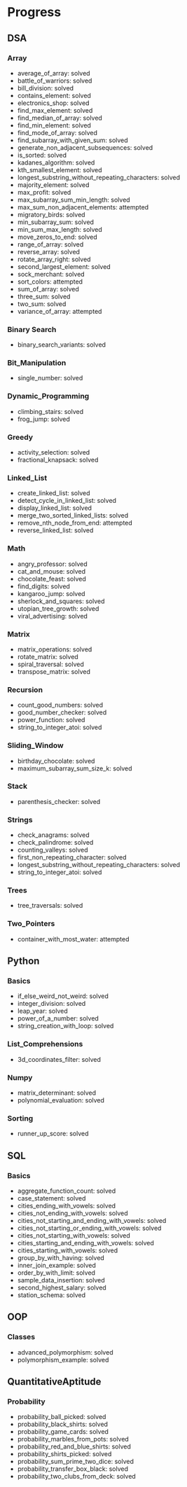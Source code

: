# Progress

## DSA
### Array
- average_of_array: solved
- battle_of_warriors: solved
- bill_division: solved
- contains_element: solved
- electronics_shop: solved
- find_max_element: solved
- find_median_of_array: solved
- find_min_element: solved
- find_mode_of_array: solved
- find_subarray_with_given_sum: solved
- generate_non_adjacent_subsequences: solved
- is_sorted: solved
- kadanes_algorithm: solved
- kth_smallest_element: solved
- longest_substring_without_repeating_characters: solved
- majority_element: solved
- max_profit: solved
- max_subarray_sum_min_length: solved
- max_sum_non_adjacent_elements: attempted
- migratory_birds: solved
- min_subarray_sum: solved
- min_sum_max_length: solved
- move_zeros_to_end: solved
- range_of_array: solved
- reverse_array: solved
- rotate_array_right: solved
- second_largest_element: solved
- sock_merchant: solved
- sort_colors: attempted
- sum_of_array: solved
- three_sum: solved
- two_sum: solved
- variance_of_array: attempted

### Binary Search
- binary_search_variants: solved

### Bit_Manipulation
- single_number: solved

### Dynamic_Programming
- climbing_stairs: solved
- frog_jump: solved

### Greedy
- activity_selection: solved
- fractional_knapsack: solved

### Linked_List
- create_linked_list: solved
- detect_cycle_in_linked_list: solved
- display_linked_list: solved
- merge_two_sorted_linked_lists: solved
- remove_nth_node_from_end: attempted
- reverse_linked_list: solved

### Math
- angry_professor: solved
- cat_and_mouse: solved
- chocolate_feast: solved
- find_digits: solved
- kangaroo_jump: solved
- sherlock_and_squares: solved
- utopian_tree_growth: solved
- viral_advertising: solved

### Matrix
- matrix_operations: solved
- rotate_matrix: solved
- spiral_traversal: solved
- transpose_matrix: solved

### Recursion
- count_good_numbers: solved
- good_number_checker: solved
- power_function: solved
- string_to_integer_atoi: solved

### Sliding_Window
- birthday_chocolate: solved
- maximum_subarray_sum_size_k: solved

### Stack
- parenthesis_checker: solved

### Strings
- check_anagrams: solved
- check_palindrome: solved
- counting_valleys: solved
- first_non_repeating_character: solved
- longest_substring_without_repeating_characters: solved
- string_to_integer_atoi: solved

### Trees
- tree_traversals: solved

### Two_Pointers
- container_with_most_water: attempted

## Python
### Basics
- if_else_weird_not_weird: solved
- integer_division: solved
- leap_year: solved
- power_of_a_number: solved
- string_creation_with_loop: solved

### List_Comprehensions
- 3d_coordinates_filter: solved

### Numpy
- matrix_determinant: solved
- polynomial_evaluation: solved

### Sorting
- runner_up_score: solved

## SQL
### Basics
- aggregate_function_count: solved
- case_statement: solved
- cities_ending_with_vowels: solved
- cities_not_ending_with_vowels: solved
- cities_not_starting_and_ending_with_vowels: solved
- cities_not_starting_or_ending_with_vowels: solved
- cities_not_starting_with_vowels: solved
- cities_starting_and_ending_with_vowels: solved
- cities_starting_with_vowels: solved
- group_by_with_having: solved
- inner_join_example: solved
- order_by_with_limit: solved
- sample_data_insertion: solved
- second_highest_salary: solved
- station_schema: solved

## OOP
### Classes
- advanced_polymorphism: solved
- polymorphism_example: solved

## QuantitativeAptitude
### Probability
- probability_ball_picked: solved
- probability_black_shirts: solved
- probability_game_cards: solved
- probability_marbles_from_pots: solved
- probability_red_and_blue_shirts: solved
- probability_shirts_picked: solved
- probability_sum_prime_two_dice: solved
- probability_transfer_box_black: solved
- probability_two_clubs_from_deck: solved